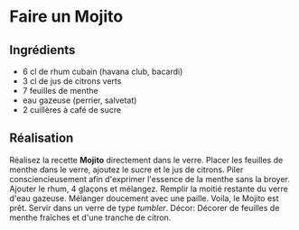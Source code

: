 # Faire un Mojito

## Ingrédients

* 6 cl de rhum cubain (havana club, bacardi)	 
* 3 cl de jus de citrons verts	 
* 7 feuilles de menthe	
* eau gazeuse (perrier, salvetat)	 
* 2 cuillères à café de sucre


## Réalisation 

  Réalisez la recette **Mojito** directement dans le verre. 
  Placer les feuilles de menthe dans le verre, ajoutez le sucre et le jus de citrons. Piler consciencieusement afin d'exprimer l'essence de la menthe sans la broyer. Ajouter le rhum, 4 glaçons et mélangez. Remplir la moitié restante du verre d'eau gazeuse. Mélanger doucement avec une paille. Voila, le Mojito est prêt.
  Servir dans un verre de type *tumbler*. 
  Décor: Décorer de feuilles de menthe fraîches et d'une tranche de citron.



